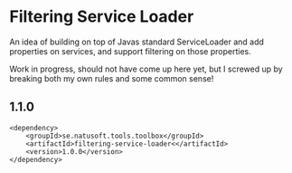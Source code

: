 # Filtering Service Loader

An idea of building on top of Javas standard ServiceLoader and add properties on services, and support filtering on those properties.

Work in progress, should not have come up here yet, but I screwed up by breaking both my own rules and some common sense!

## 1.1.0

    <dependency>
        <groupId>se.natusoft.tools.toolbox</groupId>
        <artifactId>filtering-service-loader<</artifactId>
        <version>1.0.0</version>
    </dependency>
